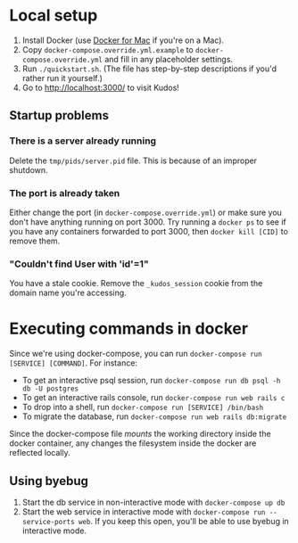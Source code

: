 # Local setup
1. Install Docker (use [Docker for Mac](https://docs.docker.com/docker-for-mac/) if you're on a Mac).
1. Copy `docker-compose.override.yml.example` to `docker-compose.override.yml` and fill in any placeholder settings.
1. Run `./quickstart.sh`. (The file has step-by-step descriptions if you'd rather run it yourself.)
1. Go to [http://localhost:3000/](http://localhost:3000/) to visit Kudos!

## Startup problems
### There is a server already running
Delete the `tmp/pids/server.pid` file. This is because of an improper shutdown.

### The port is already taken
Either change the port (in `docker-compose.override.yml`) or make sure you don't have anything running on port 3000. Try running a `docker ps` to see if you have any containers forwarded to port 3000, then `docker kill [CID]` to remove them.

### "Couldn't find User with 'id'=1"
You have a stale cookie. Remove the `_kudos_session` cookie from the domain name you're accessing.

# Executing commands in docker
Since we're using docker-compose, you can run `docker-compose run [SERVICE] [COMMAND]`. For instance:

* To get an interactive psql session, run `docker-compose run db psql -h db -U postgres`
* To get an interactive rails console, run `docker-compose run web rails c`
* To drop into a shell, run `docker-compose run [SERVICE] /bin/bash`
* To migrate the database, run `docker-compose run web rails db:migrate`

Since the docker-compose file *mounts* the working directory inside the docker container, any changes the filesystem inside the docker are reflected locally.

## Using byebug
1. Start the db service in non-interactive mode with `docker-compose up db`
1. Start the web service in interactive mode with `docker-compose run --service-ports web`. If you keep this open, you'll be able to use byebug in interactive mode.
